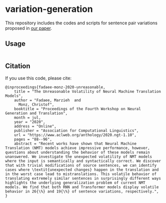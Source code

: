 # variation-generation

This repository includes the codes and scripts for sentence pair variations 
proposed in [our paper](https://www.aclweb.org/anthology/2020.ngt-1.10.pdf).

## Usage

```python

```

## Citation

If you use this code, please cite:
```
@inproceedings{fadaee-monz-2020-unreasonable,
    title = "The Unreasonable Volatility of Neural Machine Translation Models",
    author = "Fadaee, Marzieh  and
      Monz, Christof",
    booktitle = "Proceedings of the Fourth Workshop on Neural Generation and Translation",
    month = jul,
    year = "2020",
    address = "Online",
    publisher = "Association for Computational Linguistics",
    url = "https://www.aclweb.org/anthology/2020.ngt-1.10",
    pages = "88--96",
    abstract = "Recent works have shown that Neural Machine Translation (NMT) models achieve impressive performance, however, questions about understanding the behavior of these models remain unanswered. We investigate the unexpected volatility of NMT models where the input is semantically and syntactically correct. We discover that with trivial modifications of source sentences, we can identify cases where \textit{unexpected changes} happen in the translation and in the worst case lead to mistranslations. This volatile behavior of translating extremely similar sentences in surprisingly different ways highlights the underlying generalization problem of current NMT models. We find that both RNN and Transformer models display volatile behavior in 26{\%} and 19{\%} of sentence variations, respectively.",
}
```

